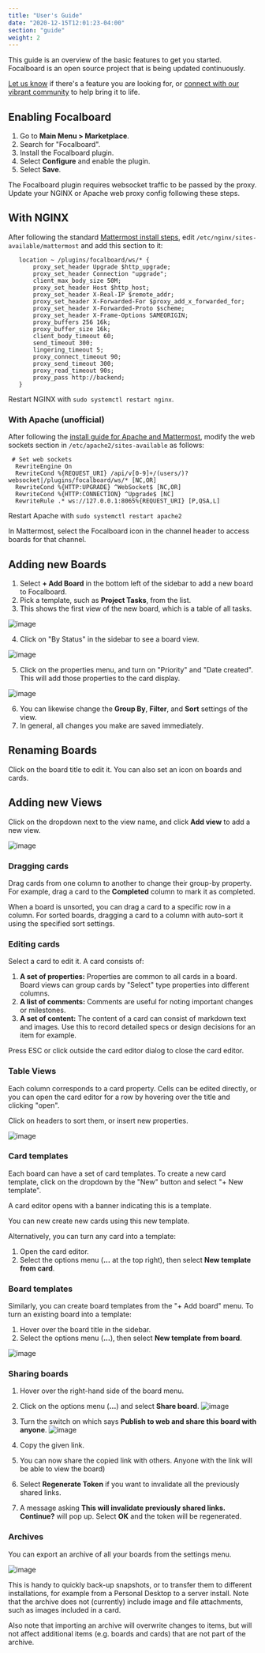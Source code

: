 ```yaml
---
title: "User's Guide"
date: "2020-12-15T12:01:23-04:00"
section: "guide"
weight: 2
---
```


This guide is an overview of the basic features to get you started. Focalboard is an open source project that is being updated continuously.

[Let us know](/feedback/) if there's a feature you are looking for, or [connect with our vibrant community](/contribute/getting-started/) to help bring it to life.

## Enabling Focalboard

1. Go to **Main Menu > Marketplace**.
2. Search for "Focalboard".
3. Install the Focalboard plugin.
4. Select **Configure** and enable the plugin.
5. Select **Save**.

The Focalboard plugin requires websocket traffic to be passed by the proxy. Update your NGINX or Apache web proxy config following these steps.

## With NGINX

After following the standard [Mattermost install steps](https://docs.mattermost.com/install/install-ubuntu-1804.html#configuring-nginx-as-a-proxy-for-mattermost-server), edit `/etc/nginx/sites-available/mattermost` and add this section to it:

```
   location ~ /plugins/focalboard/ws/* {
       proxy_set_header Upgrade $http_upgrade;
       proxy_set_header Connection "upgrade";
       client_max_body_size 50M;
       proxy_set_header Host $http_host;
       proxy_set_header X-Real-IP $remote_addr;
       proxy_set_header X-Forwarded-For $proxy_add_x_forwarded_for;
       proxy_set_header X-Forwarded-Proto $scheme;
       proxy_set_header X-Frame-Options SAMEORIGIN;
       proxy_buffers 256 16k;
       proxy_buffer_size 16k;
       client_body_timeout 60;
       send_timeout 300;
       lingering_timeout 5;
       proxy_connect_timeout 90;
       proxy_send_timeout 300;
       proxy_read_timeout 90s;
       proxy_pass http://backend;
   }
```

Restart NGINX with `sudo systemctl restart nginx`.

### With Apache (unofficial)

After following the [install guide for Apache and Mattermost](https://docs.mattermost.com/install/config-apache2.html#configuring-apache2-as-a-proxy-for-mattermost-server-unofficial), modify the web sockets section in `/etc/apache2/sites-available` as follows:

```
 # Set web sockets
  RewriteEngine On
  RewriteCond %{REQUEST_URI} /api/v[0-9]+/(users/)?websocket|/plugins/focalboard/ws/* [NC,OR]
  RewriteCond %{HTTP:UPGRADE} ^WebSocket$ [NC,OR]
  RewriteCond %{HTTP:CONNECTION} ^Upgrade$ [NC]
  RewriteRule .* ws://127.0.0.1:8065%{REQUEST_URI} [P,QSA,L]
  ```

Restart Apache with `sudo systemctl restart apache2`

In Mattermost, select the Focalboard icon in the channel header to access boards for that channel.

## Adding new Boards

1. Select **+ Add Board** in the bottom left of the sidebar to add a new board to Focalboard.
2. Pick a template, such as **Project Tasks**, from the list.
3. This shows the first view of the new board, which is a table of all tasks.

![image](./all%20tasks.png)

4. Click on "By Status" in the sidebar to see a board view.

![image](./by%20status.png)

5. Click on the properties menu, and turn on "Priority" and "Date created". This will add those properties to the card display.

![image](./by%20status%20properties.png)

6. You can likewise change the **Group By**, **Filter**, and **Sort** settings of the view.
7. In general, all changes you make are saved immediately.

## Renaming Boards

Click on the board title to edit it. You can also set an icon on boards and cards.

## Adding new Views

Click on the dropdown next to the view name, and click **Add view** to add a new view.

![image](./add%20view.png)

### Dragging cards

Drag cards from one column to another to change their group-by property. For example, drag a card to the **Completed** column to mark it as completed.

When a board is unsorted, you can drag a card to a specific row in a column. For sorted boards, dragging a card to a column with auto-sort it using the specified sort settings.

### Editing cards

Select a card to edit it. A card consists of:

1. **A set of properties:** Properties are common to all cards in a board. Board views can group cards by "Select" type properties into different columns.
2. **A list of comments:** Comments are useful for noting important changes or milestones.
3. **A set of content:** The content of a card can consist of markdown text and images. Use this to record detailed specs or design decisions for an item for example.

Press ESC or click outside the card editor dialog to close the card editor.

### Table Views

Each column corresponds to a card property. Cells can be edited directly, or you can open the card editor for a row by hovering over the title and clicking "open".

Click on headers to sort them, or insert new properties.

![image](./table%20header%20menu.png)

### Card templates

Each board can have a set of card templates. To create a new card template, click on the dropdown by the "New" button and select "+ New template".

A card editor opens with a banner indicating this is a template.

You can new create new cards using this new template.

Alternatively, you can turn any card into a template:

1. Open the card editor.
2. Select the options menu (**...** at the top right), then select **New template from card**.

### Board templates

Similarly, you can create board templates from the "+ Add board" menu. To turn an existing board into a template:

1. Hover over the board title in the sidebar.
2. Select the options menu (**...**), then select **New template from board**.

![image](./board%20sidebar%20menu.png)

### Sharing boards

1. Hover over the right-hand side of the board menu.
2. Click on the options menu (**...**) and select **Share board**.
![image](./share%20board.png)

3. Turn the switch on which says **Publish to web and share this board with anyone**.
![image](./share%20board%20menu.png)

4. Copy the given link.
5. You can now share the copied link with others. Anyone with the link will be able to view the board)
6. Select **Regenerate Token** if you want to invalidate all the previously shared links.
7. A message asking **This will invalidate previously shared links. Continue?** will pop up. Select **OK** and the token will be regenerated.

### Archives

You can export an archive of all your boards from the settings menu.

![image](./settings%20menu.png)

This is handy to quickly back-up snapshots, or to transfer them to different installations, for example from a Personal Desktop to a server install. Note that the archive does not (currently) include image and file attachments, such as images included in a card.

Also note that importing an archive will overwrite changes to items, but will not affect additional items (e.g. boards and cards) that are not part of the archive.
